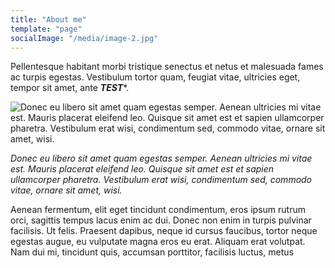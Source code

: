 ```yaml
---
title: "About me"
template: "page"
socialImage: "/media/image-2.jpg"
---
```


Pellentesque habitant morbi tristique senectus et netus et malesuada fames ac turpis egestas. Vestibulum tortor quam, feugiat vitae, ultricies eget, tempor sit amet, ante ***TEST****.

![Donec eu libero sit amet quam egestas semper. Aenean ultricies mi vitae est. Mauris placerat eleifend leo. Quisque sit amet est et sapien ullamcorper pharetra. Vestibulum erat wisi, condimentum sed, commodo vitae, ornare sit amet, wisi.](/media/image-2.jpg)

*Donec eu libero sit amet quam egestas semper. Aenean ultricies mi vitae est. Mauris placerat eleifend leo. Quisque sit amet est et sapien ullamcorper pharetra. Vestibulum erat wisi, condimentum sed, commodo vitae, ornare sit amet, wisi.*

Aenean fermentum, elit eget tincidunt condimentum, eros ipsum rutrum orci, sagittis tempus lacus enim ac dui. Donec non enim in turpis pulvinar facilisis. Ut felis. Praesent dapibus, neque id cursus faucibus, tortor neque egestas augue, eu vulputate magna eros eu erat. Aliquam erat volutpat. Nam dui mi, tincidunt quis, accumsan porttitor, facilisis luctus, metus
